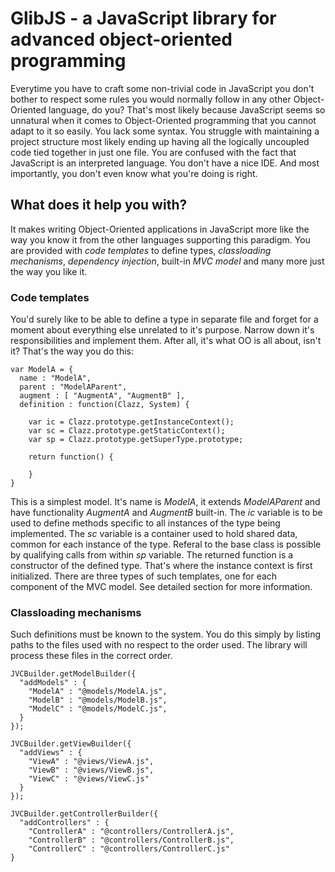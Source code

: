 # GlibJS - a JavaScript library for advanced object-oriented programming

Everytime you have to craft some non-trivial code in JavaScript you don't bother to respect some rules you would normally follow in any other Object-Oriented language, do you? That's most likely because JavaScript seems so unnatural when it comes to Object-Oriented programming that you cannot adapt to it so easily. You lack some syntax. You struggle with maintaining a project structure most likely ending up having all the logically uncoupled code tied together in just one file. You are confused with the fact that JavaScript is an interpreted language. You don't have a nice IDE. And most importantly, you don't even know what you're doing is right.

## What does it help you with?
It makes writing Object-Oriented applications in JavaScript more like the way you know it from the other languages supporting this paradigm. You are provided with *code templates* to define types, *classloading mechanisms*, *dependency injection*, built-in *MVC model* and many more just the way you like it.

### Code templates
You'd surely like to be able to define a type in separate file and forget for a moment about everything else unrelated to it's purpose. Narrow down it's responsibilities and implement them. After all, it's what OO is all about, isn't it? That's the way you do this:  

```
var ModelA = {    
  name : "ModelA",  
  parent : "ModelAParent",  
  augment : [ "AugmentA", "AugmentB" ],  
  definition : function(Clazz, System) {  
    
    var ic = Clazz.prototype.getInstanceContext();
    var sc = Clazz.prototype.getStaticContext();  
    var sp = Clazz.prototype.getSuperType.prototype;  
  
    return function() {  
    
    }  
}
```

This is a simplest model. It's name is _ModelA_, it extends _ModelAParent_ and have functionality _AugmentA_ and _AugmentB_ built-in. The _ic_ variable is to be used to define methods specific to all instances of the type being implemented. The _sc_ variable is a container used to hold shared data, common for each instance of the type. Referal to the base class is possible by qualifying calls from within _sp_ variable. The returned function is a constructor of the defined type. That's where the instance context is first initialized. There are three types of such templates, one for each component of the MVC model. See detailed section for more information.

### Classloading mechanisms
Such definitions must be known to the system. You do this simply by listing paths to the files used with no respect to the order used. The library will process these files in the correct order.

```
JVCBuilder.getModelBuilder({
  "addModels" : {	
    "ModelA" : "@models/ModelA.js",	
    "ModelB" : "@models/ModelB.js",	
    "ModelC" : "@models/ModelC.js",	
  }
});	

JVCBuilder.getViewBuilder({
  "addViews" : {
    "ViewA" : "@views/ViewA.js",
    "ViewB" : "@views/ViewB.js",
    "ViewC" : "@views/ViewC.js"
  }
});

JVCBuilder.getControllerBuilder({
  "addControllers" : {
    "ControllerA" : "@controllers/ControllerA.js",
    "ControllerB" : "@controllers/ControllerB.js",
    "ControllerC" : "@controllers/ControllerC.js"
}
```




